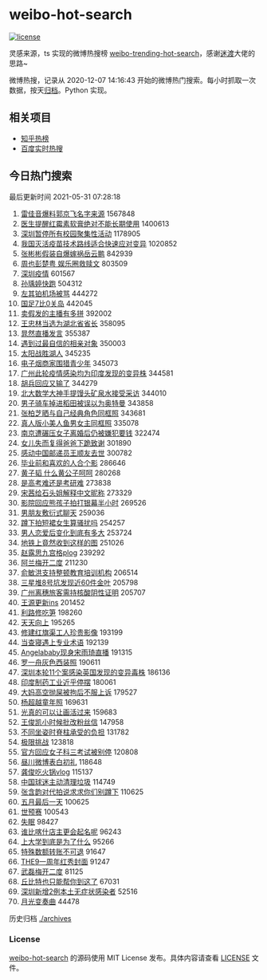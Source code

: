 # weibo-hot-search

[![license](https://img.shields.io/github/license/Arrackisarookie/weibo-hot-search)](https://github.com/Arrackisarookie/weibo-hot-search/blob/master/LICENSE)

灵感来源，ts 实现的微博热搜榜 [weibo-trending-hot-search](https://github.com/justjavac/weibo-trending-hot-search)，感谢[迷渡](https://github.com/justjavac)大佬的思路~

微博热搜，记录从 2020-12-07 14:16:43 开始的微博热门搜索。每小时抓取一次数据，按天[归档](./archives)。Python 实现。

## 相关项目
+ [知乎热榜](https://github.com/Arrackisarookie/zhihu-top-search)
+ [百度实时热搜](https://github.com/Arrackisarookie/baidu-hot-search)

## 今日热门搜索

<!-- Rank Begin -->

最后更新时间 2021-05-31 07:28:18

1. [雷佳音爆料郭京飞名字来源](https://s.weibo.com/weibo?q=%23%E9%9B%B7%E4%BD%B3%E9%9F%B3%E7%88%86%E6%96%99%E9%83%AD%E4%BA%AC%E9%A3%9E%E5%90%8D%E5%AD%97%E6%9D%A5%E6%BA%90%23&Refer=top) 1567848
1. [医生提醒红霉素软膏绝对不能长期使用](https://s.weibo.com/weibo?q=%23%E5%8C%BB%E7%94%9F%E6%8F%90%E9%86%92%E7%BA%A2%E9%9C%89%E7%B4%A0%E8%BD%AF%E8%86%8F%E7%BB%9D%E5%AF%B9%E4%B8%8D%E8%83%BD%E9%95%BF%E6%9C%9F%E4%BD%BF%E7%94%A8%23&Refer=top) 1400613
1. [深圳暂停所有校园聚集性活动](https://s.weibo.com/weibo?q=%23%E6%B7%B1%E5%9C%B3%E6%9A%82%E5%81%9C%E6%89%80%E6%9C%89%E6%A0%A1%E5%9B%AD%E8%81%9A%E9%9B%86%E6%80%A7%E6%B4%BB%E5%8A%A8%23&Refer=top) 1178905
1. [我国灭活疫苗技术路线适合快速应对变异](https://s.weibo.com/weibo?q=%23%E6%88%91%E5%9B%BD%E7%81%AD%E6%B4%BB%E7%96%AB%E8%8B%97%E6%8A%80%E6%9C%AF%E8%B7%AF%E7%BA%BF%E9%80%82%E5%90%88%E5%BF%AB%E9%80%9F%E5%BA%94%E5%AF%B9%E5%8F%98%E5%BC%82%23&Refer=top) 1020852
1. [张彬彬假装自爆嫁祸岳云鹏](https://s.weibo.com/weibo?q=%23%E5%BC%A0%E5%BD%AC%E5%BD%AC%E5%81%87%E8%A3%85%E8%87%AA%E7%88%86%E5%AB%81%E7%A5%B8%E5%B2%B3%E4%BA%91%E9%B9%8F%23&Refer=top) 842939
1. [周也彭楚粤 娱乐圈救赎文](https://s.weibo.com/weibo?q=%E5%91%A8%E4%B9%9F%E5%BD%AD%E6%A5%9A%E7%B2%A4%20%E5%A8%B1%E4%B9%90%E5%9C%88%E6%95%91%E8%B5%8E%E6%96%87&Refer=top) 803509
1. [深圳疫情](https://s.weibo.com/weibo?q=%E6%B7%B1%E5%9C%B3%E7%96%AB%E6%83%85&Refer=top) 601567
1. [孙瑀婷快跑](https://s.weibo.com/weibo?q=%23%E5%AD%99%E7%91%80%E5%A9%B7%E5%BF%AB%E8%B7%91%23&Refer=top) 504312
1. [左其铂机场被骂](https://s.weibo.com/weibo?q=%23%E5%B7%A6%E5%85%B6%E9%93%82%E6%9C%BA%E5%9C%BA%E8%A2%AB%E9%AA%82%23&Refer=top) 444272
1. [国足7比0关岛](https://s.weibo.com/weibo?q=%E5%9B%BD%E8%B6%B37%E6%AF%940%E5%85%B3%E5%B2%9B&Refer=top) 442045
1. [卖假发的主播有多拼](https://s.weibo.com/weibo?q=%23%E5%8D%96%E5%81%87%E5%8F%91%E7%9A%84%E4%B8%BB%E6%92%AD%E6%9C%89%E5%A4%9A%E6%8B%BC%23&Refer=top) 392002
1. [王忠林当选为湖北省省长](https://s.weibo.com/weibo?q=%23%E7%8E%8B%E5%BF%A0%E6%9E%97%E5%BD%93%E9%80%89%E4%B8%BA%E6%B9%96%E5%8C%97%E7%9C%81%E7%9C%81%E9%95%BF%23&Refer=top) 358095
1. [晁然直播发言](https://s.weibo.com/weibo?q=%23%E6%99%81%E7%84%B6%E7%9B%B4%E6%92%AD%E5%8F%91%E8%A8%80%23&Refer=top) 355387
1. [遇到过最自信的相亲对象](https://s.weibo.com/weibo?q=%23%E9%81%87%E5%88%B0%E8%BF%87%E6%9C%80%E8%87%AA%E4%BF%A1%E7%9A%84%E7%9B%B8%E4%BA%B2%E5%AF%B9%E8%B1%A1%23&Refer=top) 350003
1. [太阳战胜湖人](https://s.weibo.com/weibo?q=%23%E5%A4%AA%E9%98%B3%E6%88%98%E8%83%9C%E6%B9%96%E4%BA%BA%23&Refer=top) 345235
1. [电子烟商家围猎青少年](https://s.weibo.com/weibo?q=%23%E7%94%B5%E5%AD%90%E7%83%9F%E5%95%86%E5%AE%B6%E5%9B%B4%E7%8C%8E%E9%9D%92%E5%B0%91%E5%B9%B4%23&Refer=top) 345073
1. [广州此轮疫情感染均为印度发现的变异株](https://s.weibo.com/weibo?q=%23%E5%B9%BF%E5%B7%9E%E6%AD%A4%E8%BD%AE%E7%96%AB%E6%83%85%E6%84%9F%E6%9F%93%E5%9D%87%E4%B8%BA%E5%8D%B0%E5%BA%A6%E5%8F%91%E7%8E%B0%E7%9A%84%E5%8F%98%E5%BC%82%E6%A0%AA%23&Refer=top) 344581
1. [胡兵回应又输了](https://s.weibo.com/weibo?q=%23%E8%83%A1%E5%85%B5%E5%9B%9E%E5%BA%94%E5%8F%88%E8%BE%93%E4%BA%86%23&Refer=top) 344279
1. [北大数学大神手提馒头矿泉水接受采访](https://s.weibo.com/weibo?q=%23%E5%8C%97%E5%A4%A7%E6%95%B0%E5%AD%A6%E5%A4%A7%E7%A5%9E%E6%89%8B%E6%8F%90%E9%A6%92%E5%A4%B4%E7%9F%BF%E6%B3%89%E6%B0%B4%E6%8E%A5%E5%8F%97%E9%87%87%E8%AE%BF%23&Refer=top) 344010
1. [男子骑车掉进稻田被误以为奥特曼](https://s.weibo.com/weibo?q=%23%E7%94%B7%E5%AD%90%E9%AA%91%E8%BD%A6%E6%8E%89%E8%BF%9B%E7%A8%BB%E7%94%B0%E8%A2%AB%E8%AF%AF%E4%BB%A5%E4%B8%BA%E5%A5%A5%E7%89%B9%E6%9B%BC%23&Refer=top) 343858
1. [张柏芝晒与自己经典角色同框照](https://s.weibo.com/weibo?q=%23%E5%BC%A0%E6%9F%8F%E8%8A%9D%E6%99%92%E4%B8%8E%E8%87%AA%E5%B7%B1%E7%BB%8F%E5%85%B8%E8%A7%92%E8%89%B2%E5%90%8C%E6%A1%86%E7%85%A7%23&Refer=top) 343681
1. [真人版小美人鱼男女主同框照](https://s.weibo.com/weibo?q=%23%E7%9C%9F%E4%BA%BA%E7%89%88%E5%B0%8F%E7%BE%8E%E4%BA%BA%E9%B1%BC%E7%94%B7%E5%A5%B3%E4%B8%BB%E5%90%8C%E6%A1%86%E7%85%A7%23&Refer=top) 335078
1. [南京遭碾压女子离婚后仍被嫌犯要钱](https://s.weibo.com/weibo?q=%23%E5%8D%97%E4%BA%AC%E9%81%AD%E7%A2%BE%E5%8E%8B%E5%A5%B3%E5%AD%90%E7%A6%BB%E5%A9%9A%E5%90%8E%E4%BB%8D%E8%A2%AB%E5%AB%8C%E7%8A%AF%E8%A6%81%E9%92%B1%23&Refer=top) 322474
1. [女儿失而复得爸爸下跪致谢](https://s.weibo.com/weibo?q=%23%E5%A5%B3%E5%84%BF%E5%A4%B1%E8%80%8C%E5%A4%8D%E5%BE%97%E7%88%B8%E7%88%B8%E4%B8%8B%E8%B7%AA%E8%87%B4%E8%B0%A2%23&Refer=top) 301890
1. [感动中国邮递员王顺友去世](https://s.weibo.com/weibo?q=%23%E6%84%9F%E5%8A%A8%E4%B8%AD%E5%9B%BD%E9%82%AE%E9%80%92%E5%91%98%E7%8E%8B%E9%A1%BA%E5%8F%8B%E5%8E%BB%E4%B8%96%23&Refer=top) 300782
1. [毕业前和喜欢的人合个影](https://s.weibo.com/weibo?q=%23%E6%AF%95%E4%B8%9A%E5%89%8D%E5%92%8C%E5%96%9C%E6%AC%A2%E7%9A%84%E4%BA%BA%E5%90%88%E4%B8%AA%E5%BD%B1%23&Refer=top) 286646
1. [黄子韬 什么黄公子呵呵](https://s.weibo.com/weibo?q=%E9%BB%84%E5%AD%90%E9%9F%AC%20%E4%BB%80%E4%B9%88%E9%BB%84%E5%85%AC%E5%AD%90%E5%91%B5%E5%91%B5&Refer=top) 280268
1. [是高考难还是考研难](https://s.weibo.com/weibo?q=%23%E6%98%AF%E9%AB%98%E8%80%83%E9%9A%BE%E8%BF%98%E6%98%AF%E8%80%83%E7%A0%94%E9%9A%BE%23&Refer=top) 273838
1. [宋茜给石头姐解释中文昵称](https://s.weibo.com/weibo?q=%23%E5%AE%8B%E8%8C%9C%E7%BB%99%E7%9F%B3%E5%A4%B4%E5%A7%90%E8%A7%A3%E9%87%8A%E4%B8%AD%E6%96%87%E6%98%B5%E7%A7%B0%23&Refer=top) 273329
1. [影院回应熊孩子拍打银幕半小时](https://s.weibo.com/weibo?q=%23%E5%BD%B1%E9%99%A2%E5%9B%9E%E5%BA%94%E7%86%8A%E5%AD%A9%E5%AD%90%E6%8B%8D%E6%89%93%E9%93%B6%E5%B9%95%E5%8D%8A%E5%B0%8F%E6%97%B6%23&Refer=top) 269526
1. [男朋友敷衍式聊天](https://s.weibo.com/weibo?q=%23%E7%94%B7%E6%9C%8B%E5%8F%8B%E6%95%B7%E8%A1%8D%E5%BC%8F%E8%81%8A%E5%A4%A9%23&Refer=top) 259036
1. [蹲下拍短裙女生算骚扰吗](https://s.weibo.com/weibo?q=%23%E8%B9%B2%E4%B8%8B%E6%8B%8D%E7%9F%AD%E8%A3%99%E5%A5%B3%E7%94%9F%E7%AE%97%E9%AA%9A%E6%89%B0%E5%90%97%23&Refer=top) 254257
1. [男人恋爱后变化到底有多大](https://s.weibo.com/weibo?q=%23%E7%94%B7%E4%BA%BA%E6%81%8B%E7%88%B1%E5%90%8E%E5%8F%98%E5%8C%96%E5%88%B0%E5%BA%95%E6%9C%89%E5%A4%9A%E5%A4%A7%23&Refer=top) 253724
1. [地铁上竟然收到这样的图](https://s.weibo.com/weibo?q=%23%E5%9C%B0%E9%93%81%E4%B8%8A%E7%AB%9F%E7%84%B6%E6%94%B6%E5%88%B0%E8%BF%99%E6%A0%B7%E7%9A%84%E5%9B%BE%23&Refer=top) 251026
1. [赵露思九宫格plog](https://s.weibo.com/weibo?q=%23%E8%B5%B5%E9%9C%B2%E6%80%9D%E4%B9%9D%E5%AE%AB%E6%A0%BCplog%23&Refer=top) 239292
1. [阿兰梅开二度](https://s.weibo.com/weibo?q=%23%E9%98%BF%E5%85%B0%E6%A2%85%E5%BC%80%E4%BA%8C%E5%BA%A6%23&Refer=top) 211230
1. [俞敏洪支持整顿教育培训机构](https://s.weibo.com/weibo?q=%23%E4%BF%9E%E6%95%8F%E6%B4%AA%E6%94%AF%E6%8C%81%E6%95%B4%E9%A1%BF%E6%95%99%E8%82%B2%E5%9F%B9%E8%AE%AD%E6%9C%BA%E6%9E%84%23&Refer=top) 206514
1. [三星堆8号坑发现近60件金叶](https://s.weibo.com/weibo?q=%23%E4%B8%89%E6%98%9F%E5%A0%868%E5%8F%B7%E5%9D%91%E5%8F%91%E7%8E%B0%E8%BF%9160%E4%BB%B6%E9%87%91%E5%8F%B6%23&Refer=top) 205798
1. [广州离穗旅客需持核酸阴性证明](https://s.weibo.com/weibo?q=%23%E5%B9%BF%E5%B7%9E%E7%A6%BB%E7%A9%97%E6%97%85%E5%AE%A2%E9%9C%80%E6%8C%81%E6%A0%B8%E9%85%B8%E9%98%B4%E6%80%A7%E8%AF%81%E6%98%8E%23&Refer=top) 205707
1. [王源更新ins](https://s.weibo.com/weibo?q=%23%E7%8E%8B%E6%BA%90%E6%9B%B4%E6%96%B0ins%23&Refer=top) 201452
1. [利路修吃笋](https://s.weibo.com/weibo?q=%23%E5%88%A9%E8%B7%AF%E4%BF%AE%E5%90%83%E7%AC%8B%23&Refer=top) 198260
1. [天天向上](https://s.weibo.com/weibo?q=%E5%A4%A9%E5%A4%A9%E5%90%91%E4%B8%8A&Refer=top) 195265
1. [修建红旗渠工人珍贵影像](https://s.weibo.com/weibo?q=%23%E4%BF%AE%E5%BB%BA%E7%BA%A2%E6%97%97%E6%B8%A0%E5%B7%A5%E4%BA%BA%E7%8F%8D%E8%B4%B5%E5%BD%B1%E5%83%8F%23&Refer=top) 193199
1. [当查寝遇上专业术语](https://s.weibo.com/weibo?q=%23%E5%BD%93%E6%9F%A5%E5%AF%9D%E9%81%87%E4%B8%8A%E4%B8%93%E4%B8%9A%E6%9C%AF%E8%AF%AD%23&Refer=top) 192139
1. [Angelababy现身宋雨琦直播](https://s.weibo.com/weibo?q=Angelababy%E7%8E%B0%E8%BA%AB%E5%AE%8B%E9%9B%A8%E7%90%A6%E7%9B%B4%E6%92%AD&Refer=top) 191315
1. [罗一舟灰色西装照](https://s.weibo.com/weibo?q=%23%E7%BD%97%E4%B8%80%E8%88%9F%E7%81%B0%E8%89%B2%E8%A5%BF%E8%A3%85%E7%85%A7%23&Refer=top) 190611
1. [深圳本轮11个案感染英国发现的变异毒株](https://s.weibo.com/weibo?q=%23%E6%B7%B1%E5%9C%B3%E6%9C%AC%E8%BD%AE11%E4%B8%AA%E6%A1%88%E6%84%9F%E6%9F%93%E8%8B%B1%E5%9B%BD%E5%8F%91%E7%8E%B0%E7%9A%84%E5%8F%98%E5%BC%82%E6%AF%92%E6%A0%AA%23&Refer=top) 186136
1. [印度制药工业近乎停摆](https://s.weibo.com/weibo?q=%23%E5%8D%B0%E5%BA%A6%E5%88%B6%E8%8D%AF%E5%B7%A5%E4%B8%9A%E8%BF%91%E4%B9%8E%E5%81%9C%E6%91%86%23&Refer=top) 180061
1. [大妈高空抛屎被拘后不服上诉](https://s.weibo.com/weibo?q=%23%E5%A4%A7%E5%A6%88%E9%AB%98%E7%A9%BA%E6%8A%9B%E5%B1%8E%E8%A2%AB%E6%8B%98%E5%90%8E%E4%B8%8D%E6%9C%8D%E4%B8%8A%E8%AF%89%23&Refer=top) 179527
1. [杨超越童年照](https://s.weibo.com/weibo?q=%23%E6%9D%A8%E8%B6%85%E8%B6%8A%E7%AB%A5%E5%B9%B4%E7%85%A7%23&Refer=top) 169631
1. [光真的可以让画活过来](https://s.weibo.com/weibo?q=%23%E5%85%89%E7%9C%9F%E7%9A%84%E5%8F%AF%E4%BB%A5%E8%AE%A9%E7%94%BB%E6%B4%BB%E8%BF%87%E6%9D%A5%23&Refer=top) 159683
1. [王俊凯小时候批改粉丝信](https://s.weibo.com/weibo?q=%23%E7%8E%8B%E4%BF%8A%E5%87%AF%E5%B0%8F%E6%97%B6%E5%80%99%E6%89%B9%E6%94%B9%E7%B2%89%E4%B8%9D%E4%BF%A1%23&Refer=top) 147958
1. [不同坐姿时脊柱承受的负担](https://s.weibo.com/weibo?q=%23%E4%B8%8D%E5%90%8C%E5%9D%90%E5%A7%BF%E6%97%B6%E8%84%8A%E6%9F%B1%E6%89%BF%E5%8F%97%E7%9A%84%E8%B4%9F%E6%8B%85%23&Refer=top) 131782
1. [极限挑战](https://s.weibo.com/weibo?q=%E6%9E%81%E9%99%90%E6%8C%91%E6%88%98&Refer=top) 123818
1. [官方回应女子科三考试被别停](https://s.weibo.com/weibo?q=%23%E5%AE%98%E6%96%B9%E5%9B%9E%E5%BA%94%E5%A5%B3%E5%AD%90%E7%A7%91%E4%B8%89%E8%80%83%E8%AF%95%E8%A2%AB%E5%88%AB%E5%81%9C%23&Refer=top) 120808
1. [昼川微博表白初礼](https://s.weibo.com/weibo?q=%23%E6%98%BC%E5%B7%9D%E5%BE%AE%E5%8D%9A%E8%A1%A8%E7%99%BD%E5%88%9D%E7%A4%BC%23&Refer=top) 118648
1. [龚俊吃火锅vlog](https://s.weibo.com/weibo?q=%23%E9%BE%9A%E4%BF%8A%E5%90%83%E7%81%AB%E9%94%85vlog%23&Refer=top) 115137
1. [中国球迷主动清理垃圾](https://s.weibo.com/weibo?q=%23%E4%B8%AD%E5%9B%BD%E7%90%83%E8%BF%B7%E4%B8%BB%E5%8A%A8%E6%B8%85%E7%90%86%E5%9E%83%E5%9C%BE%23&Refer=top) 114749
1. [张含韵对代拍说求求你们别蹲下](https://s.weibo.com/weibo?q=%23%E5%BC%A0%E5%90%AB%E9%9F%B5%E5%AF%B9%E4%BB%A3%E6%8B%8D%E8%AF%B4%E6%B1%82%E6%B1%82%E4%BD%A0%E4%BB%AC%E5%88%AB%E8%B9%B2%E4%B8%8B%23&Refer=top) 110625
1. [五月最后一天](https://s.weibo.com/weibo?q=%E4%BA%94%E6%9C%88%E6%9C%80%E5%90%8E%E4%B8%80%E5%A4%A9&Refer=top) 100625
1. [世预赛](https://s.weibo.com/weibo?q=%E4%B8%96%E9%A2%84%E8%B5%9B&Refer=top) 100543
1. [失眠](https://s.weibo.com/weibo?q=%E5%A4%B1%E7%9C%A0&Refer=top) 98427
1. [谁比喀什店主更会起名呢](https://s.weibo.com/weibo?q=%23%E8%B0%81%E6%AF%94%E5%96%80%E4%BB%80%E5%BA%97%E4%B8%BB%E6%9B%B4%E4%BC%9A%E8%B5%B7%E5%90%8D%E5%91%A2%23&Refer=top) 96243
1. [上大学到底是为了什么](https://s.weibo.com/weibo?q=%23%E4%B8%8A%E5%A4%A7%E5%AD%A6%E5%88%B0%E5%BA%95%E6%98%AF%E4%B8%BA%E4%BA%86%E4%BB%80%E4%B9%88%23&Refer=top) 95266
1. [特殊数额转账不可退](https://s.weibo.com/weibo?q=%23%E7%89%B9%E6%AE%8A%E6%95%B0%E9%A2%9D%E8%BD%AC%E8%B4%A6%E4%B8%8D%E5%8F%AF%E9%80%80%23&Refer=top) 91647
1. [THE9一周年红秀封面](https://s.weibo.com/weibo?q=%23THE9%E4%B8%80%E5%91%A8%E5%B9%B4%E7%BA%A2%E7%A7%80%E5%B0%81%E9%9D%A2%23&Refer=top) 91247
1. [武磊梅开二度](https://s.weibo.com/weibo?q=%23%E6%AD%A6%E7%A3%8A%E6%A2%85%E5%BC%80%E4%BA%8C%E5%BA%A6%23&Refer=top) 81125
1. [丘比特也只能帮你到这了](https://s.weibo.com/weibo?q=%23%E4%B8%98%E6%AF%94%E7%89%B9%E4%B9%9F%E5%8F%AA%E8%83%BD%E5%B8%AE%E4%BD%A0%E5%88%B0%E8%BF%99%E4%BA%86%23&Refer=top) 67031
1. [深圳新增2例本土无症状感染者](https://s.weibo.com/weibo?q=%23%E6%B7%B1%E5%9C%B3%E6%96%B0%E5%A2%9E2%E4%BE%8B%E6%9C%AC%E5%9C%9F%E6%97%A0%E7%97%87%E7%8A%B6%E6%84%9F%E6%9F%93%E8%80%85%23&Refer=top) 52516
1. [月光变奏曲](https://s.weibo.com/weibo?q=%E6%9C%88%E5%85%89%E5%8F%98%E5%A5%8F%E6%9B%B2&Refer=top) 44478
<!-- Rank End -->

历史归档 [./archives](./archives)

### License

[weibo-hot-search](https://github.com/Arrackisarookie/weibo-hot-search) 的源码使用 MIT License 发布。具体内容请查看 [LICENSE](./LICENSE) 文件。
